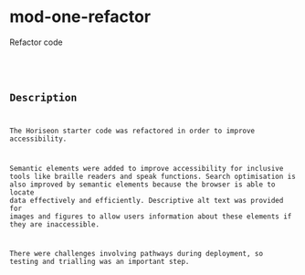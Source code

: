 # mod-one-refactor
Refactor code

# <Code Refactor>

## Description

The Horiseon starter code was refactored in order to improve accessibility. 

Semantic elements were added to improve accessibility for inclusive tools like braille readers and speak functions. Search optimisation is also improved by semantic elements because the browser is able to locate data effectively and efficiently. Descriptive alt text was provided for images and figures to allow users information about these elements if they are inaccessible.

There were challenges involving pathways during deployment, so testing and trialling was an important step. 

